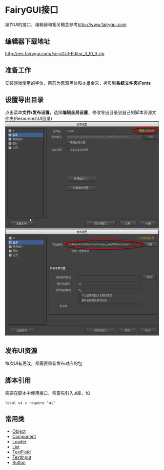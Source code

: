 # FairyGUI接口

操作UI的接口，编辑器和相关概念参考<http://www.fairygui.com>

## 编辑器下载地址
<http://res.fairygui.com/FairyGUI-Editor_3_10_3.zip>

## 准备工作
安装游戏使用的字体，目前为思源黑体和本墨金宋，拷贝到**系统文件夹\Fonts**

## 设置导出目录
点击菜单**文件/发布设置**，选择**编辑全局设置**，修改导出目录到自己的脚本资源文件夹(Resources\UI目录)
![编辑全局设置](20190228-001.png)
![修改导出目录](20190228-002.png)

## 发布UI资源
每次UI有更改，都需要重新发布对应的包

## 脚本引用
需要在脚本中使用接口，需要先引入ui库，如
```
local ui = require "ui"
```

## 常用类
* [Object](Object.md)
* [Component](Component.md)
* [Loader](Loader.md)
* [List](List.md)
* [TextField](TextField.md)
* [TextInput](TextInput.md)
* [Button](Button.md)